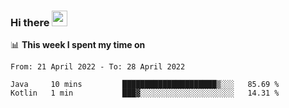 ### Hi there <a href="https://www.gautamkrishnar.com/"><img src="https://media.giphy.com/media/hvRJCLFzcasrR4ia7z/giphy.gif" width="25px"></a>

📊 **This week I spent my time on**

<!--START_SECTION:waka-->

```text
From: 21 April 2022 - To: 28 April 2022

Java     10 mins         █████████████████████▒░░░   85.69 %
Kotlin   1 min           ███▓░░░░░░░░░░░░░░░░░░░░░   14.31 %
```

<!--END_SECTION:waka-->
